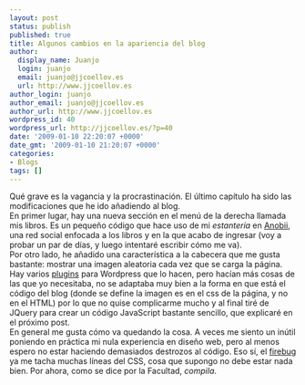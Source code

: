 ```yaml
---
layout: post
status: publish
published: true
title: Algunos cambios en la apariencia del blog
author:
  display_name: Juanjo
  login: juanjo
  email: juanjo@jjcoellov.es
  url: http://www.jjcoellov.es
author_login: juanjo
author_email: juanjo@jjcoellov.es
author_url: http://www.jjcoellov.es
wordpress_id: 40
wordpress_url: http://jjcoellov.es/?p=40
date: '2009-01-10 22:20:07 +0000'
date_gmt: '2009-01-10 21:20:07 +0000'
categories:
- Blogs
tags: []
---
```

<p>Qué grave es la vagancia y la procrastinación. El último capítulo ha sido las modificaciones que he ido añadiendo al blog.<br />
En primer lugar, hay una nueva sección en el menú de la derecha llamada mis libros. Es un pequeño código que hace uso de mi <em>estantería</em> en <a href="http://www.anobii.com/">Anobii</a>, una red social enfocada a los libros y en la que acabo de ingresar (voy a probar un par de días, y luego intentaré escribir cómo me va).<br />
Por otro lado, he añadido una característica a la cabecera que me gusta bastante: mostrar una imagen aleatoria cada vez que se carga la página. Hay varios <a href="http://wordpress.org/extend/plugins/random-image-selector/">plugins</a> para Wordpress que lo hacen, pero hacían más cosas de las que yo necesitaba, no se adaptaba muy bien a la forma en que está el código del blog (donde se define la imagen es en el css de la página, y no en el HTML) por lo que no quise complicarme mucho y al final tiré de JQuery para crear un código JavaScript bastante sencillo, que explicaré en el próximo post.<br />
En general me gusta cómo va quedando la cosa. A veces me siento un inútil poniendo en práctica mi  nula experiencia en diseño web, pero al menos espero no estar haciendo demasiados destrozos al código. Eso sí, el <a href="https://addons.mozilla.org/es-ES/firefox/addon/1843">firebug</a> ya me tacha muchas líneas del CSS, cosa que supongo no debe estar nada bien. Por ahora, como se dice por la Facultad, <em>compila</em>.</p>
